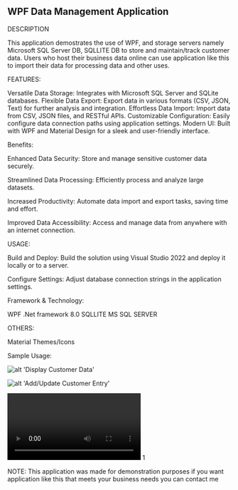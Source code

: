
WPF Data Management Application
---------------------------------------------------------

DESCRIPTION

This application demostrates the use of WPF, and storage servers namely Microsoft SQL Server DB, SQLLITE DB to store and maintain/track
customer data. Users who host their business data online can use application like this to import their data for processing data and other uses.

FEATURES:

Versatile Data Storage: Integrates with Microsoft SQL Server and SQLite databases.
Flexible Data Export: Export data in various formats (CSV, JSON, Text) for further analysis and integration.
Effortless Data Import: Import data from CSV, JSON files, and RESTful APIs.
Customizable Configuration: Easily configure data connection paths using application settings.
Modern UI: Built with WPF and Material Design for a sleek and user-friendly interface.

Benefits:

Enhanced Data Security:
Store and manage sensitive customer data securely.

Streamlined Data Processing:
Efficiently process and analyze large datasets.

Increased Productivity: 
Automate data import and export tasks, saving time and effort.

Improved Data Accessibility:
Access and manage data from anywhere with an internet connection.


USAGE:

Build and Deploy:
Build the solution using Visual Studio 2022 and deploy it locally or to a server.

Configure Settings: 
Adjust database connection strings in the application settings.

Framework & Technology:

WPF .Net framework 8.0
SQLLITE
MS SQL SERVER

OTHERS:

Material Themes/Icons

Sample Usage:

![alt 'Display Customer Data'](http://Chinks1991.FreeASPHost.net/Screenshot_2024_11_07-1.png)

![alt 'Add/Update Customer Entry'](http://Chinks1991.FreeASPHost.net/Screenshot_2024_11_07-2.png)

<video  controls>
  <source src="http://Chinks1991.FreeASPHost.net/Video_2024_11_07-1.webm" type="video/mp4">
  Your browser does not support the video tag.
</video> 1 


NOTE: This application was made for demonstration purposes if you want application like this that meets your business needs you can contact me
